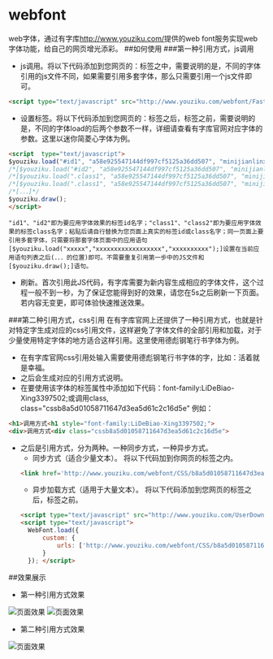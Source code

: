 # webfont
web字体，通过有字库<a href='http://www.youziku.com/' target='_blank'>http://www.youziku.com/</a>提供的web font服务实现web字体功能，给自己的网页增光添彩。
##如何使用
###第一种引用方式，js调用
* js调用。将以下代码添加到您网页的：<head>标签之中，需要说明的是，不同的字体引用的js文件不同，如果需要引用多套字体，那么只需要引用一个js文件即可。
```html
<script type="text/javascript" src="http://www.youziku.com/webfont/FastJS/a58e925547144df997cf5125a36dd507.js"></script>
```
* 设置标签。将以下代码添加到您网页的：</body>标签之后，</html>标签之前，需要说明的是，不同的字体load的后两个参数不一样，详细请查看有字库官网对应字体的参数。这里以迷你简菱心字体为例。
```html
<script  type="text/javascript">
$youziku.load("#id1", "a58e925547144df997cf5125a36dd507", "minijianlinxin");
/*[$youziku.load("#id2", "a58e925547144df997cf5125a36dd507", "minijianlinxin");]*/
/*[$youziku.load(".class1", "a58e925547144df997cf5125a36dd507", "minijianlinxin");]*/
/*[$youziku.load(".class1", "a58e925547144df997cf5125a36dd507", "minijianlinxin");]*/
/*[．．．]*/
$youziku.draw();
</script>
```
    "id1"、"id2"即为要应用字体效果的标签id名字；"class1"、"class2"即为要应用字体效果的标签class名字；粘贴后请自行替换为您页面上真实的标签id或class名字；同一页面上要引用多套字体，只需要将那套字体页面中的应用语句[$youziku.load("xxxxx","xxxxxxxxxxxxxxxxxx","xxxxxxxxxx");]设置在当前应用语句列表之后(．．．的位置)即可。不需要重复引用第一步中的JS文件和[$youziku.draw();]语句。
* 刷新。首次引用此JS代码，有字库需要为新内容生成相应的字体文件，这个过程一般不到一秒，为了保证您能得到好的效果，请您在5s之后刷新一下页面。若内容无变更，即可体验快速推送效果。

###第二种引用方式，css引用
在有字库官网上还提供了一种引用方式，也就是针对特定字生成对应的css引用文件，这样避免了字体文件的全部引用和加载，对于少量使用特定字体的地方适合这样引用。这里使用德彪钢笔行书字体为例。
* 在有字库官网css引用处输入需要使用德彪钢笔行书字体的字，比如：活着就是幸福。
* 之后会生成对应的引用方式说明。
* 在要使用该字体的标签属性中添加如下代码：font-family:LiDeBiao-Xing3397502;或调用class, class="cssb8a5d01058711647d3ea5d61c2c16d5e"
例如：
```html
<h1>调用方式<h1 style="font-family:LiDeBiao-Xing3397502;">
<div>调用方式<div class="cssb8a5d01058711647d3ea5d61c2c16d5e">
```
* 之后是引用方式，分为两种。一种同步方式，一种异步方式。
  * 同步方式（适合少量文本）。
  将以下代码加到你网页的<head>标签之内。
  ```html
  <link href='http://www.youziku.com/webfont/CSS/b8a5d01058711647d3ea5d61c2c16d5e' rel='stylesheet' type='text/css'/>
  ```
  * 异步加载方式（适用于大量文本）。
  将以下代码添加到您网页的</body>标签之后，</html>标签之前。
  ```html
  <script type="text/javascript" src="http://www.youziku.com/UserDownFile/webfont.js"></script> 
  <script type="text/javascript">
    WebFont.load({
        custom: {
            urls: ['http://www.youziku.com/webfont/CSS/b8a5d01058711647d3ea5d61c2c16d5e']
        }
    }); </script>
    ```

##效果展示
* 第一种引用方式效果

![页面效果](https://github.com/RedstoneCMX/webfont/blob/master/showimages/show.png)
![页面效果](https://github.com/RedstoneCMX/webfont/blob/master/showimages/show2.png)
* 第二种引用方式效果

![页面效果](https://github.com/RedstoneCMX/webfont/blob/master/showimages/show3.png)
